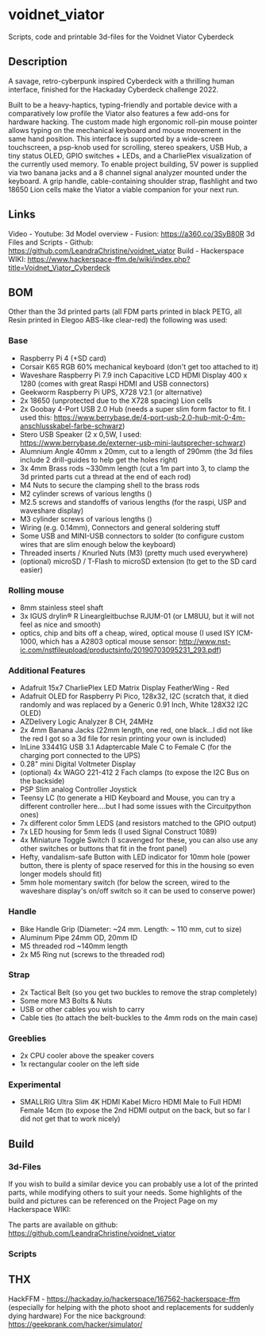# voidnet_viator
Scripts, code and printable 3d-files for the Voidnet Viator Cyberdeck

## Description
A savage, retro-cyberpunk inspired Cyberdeck with a thrilling human interface, finished for the Hackaday Cyberdeck challenge 2022.

Built to be a heavy-haptics, typing-friendly and portable device with a comparatively low profile the Viator also features a few add-ons for hardware hacking.
The custom made high ergonomic roll-pin mouse pointer allows typing on the mechanical keyboard and mouse movement in the same hand position.
This interface is supported by a wide-screen touchscreen, a psp-knob used for scrolling, stereo speakers, USB Hub, a tiny status OLED, GPIO switches + LEDs, and a
CharliePlex visualization of the currently used memory.
To enable project building, 5V power is supplied via two banana jacks and a 8 channel signal analyzer mounted under the keyboard.
A grip handle, cable-containing shoulder strap, flashlight and two 18650 Lion cells make the Viator a viable companion for your next run.

## Links
Video - Youtube:
3d Model overview - Fusion: https://a360.co/3SyB80R
3d Files and Scripts - Github: https://github.com/LeandraChristine/voidnet_viator
Build - Hackerspace WIKI: https://www.hackerspace-ffm.de/wiki/index.php?title=Voidnet_Viator_Cyberdeck

## BOM

Other than the 3d printed parts (all FDM parts printed in black PETG, all Resin printed in Elegoo ABS-like clear-red) the following was used:

### Base
- Raspberry Pi 4 (+SD card)
- Corsair K65 RGB 60% mechanical keyboard (don't get too attached to it)
- Waveshare Raspberry Pi 7.9 inch Capacitive LCD HDMI Display 400 x 1280 (comes with great Raspi HDMI and USB connectors)
- Geekworm Raspberry Pi UPS, X728 V2.1 (or alternative)
- 2x 18650 (unprotected due to the X728 spacing) Lion cells
- 2x Goobay 4-Port USB 2.0 Hub (needs a super slim form factor to fit. I used this: https://www.berrybase.de/4-port-usb-2.0-hub-mit-0-4m-anschlusskabel-farbe-schwarz)
- Stero USB Speaker (2 x 0,5W, I used: https://www.berrybase.de/externer-usb-mini-lautsprecher-schwarz)
- Alumnium Angle 40mm x 20mm, cut to a length of 290mm (the 3d files include 2 drill-guides to help get the holes right)
- 3x 4mm Brass rods ~330mm length (cut a 1m part into 3, to clamp the 3d printed parts cut a thread at the end of each rod)
- M4 Nuts to secure the clamping shell to the brass rods
- M2 cylinder screws of various lengths ()
- M2.5 screws and standoffs of various lengths (for the raspi, USP and waveshare display)
- M3 cylinder screws of various lengths ()
- Wiring (e.g. 0.14mm), Connectors and general soldering stuff
- Some USB and MINI-USB connectors to solder (to configure custom wires that are slim enough below the keyboard)
- Threaded inserts / Knurled Nuts (M3) (pretty much used everywhere)
- (optional) microSD / T-Flash to microSD extension (to get to the SD card easier)

### Rolling mouse
- 8mm stainless steel shaft
- 3x IGUS drylin® R Lineargleitbuchse RJUM-01 (or LM8UU, but it will not feel as nice and smooth)
- optics, chip and bits off a cheap, wired, optical mouse (I used ISY ICM-1000, which has a A2803 optical mouse sensor: http://www.nst-ic.com/nstfileupload/productsinfo/20190703095231_293.pdf)

### Additional Features
- Adafruit 15x7 CharliePlex LED Matrix Display FeatherWing - Red
- Adafruit OLED for Raspberry Pi Pico, 128x32, I2C (scratch that, it died randomly and was replaced by a Generic 0.91 Inch, White 128X32 I2C OLED)
- AZDelivery Logic Analyzer 8 CH, 24MHz
- 2x 4mm Banana Jacks (22mm length, one red, one black...I did not like the red I got so a 3d file for resin printing your own is included)
- InLine 33441G USB 3.1 Adaptercable Male C to Female C (for the charging port connected to the UPS)
- 0.28" mini Digital Voltmeter Display
- (optional) 4x WAGO 221-412 2 Fach clamps (to expose the I2C Bus on the backside)
- PSP Slim analog Controller Joystick
- Teensy LC (to generate a HID Keyboard and Mouse, you can try a different controller here....but I had some issues with the Circuitpython ones)
- 7x different color 5mm LEDS (and resistors matched to the GPIO output)
- 7x LED housing for 5mm leds (I used Signal Construct 1089)
- 4x Miniature Toggle Switch (I scavenged for these, you can also use any other switches or buttons that fit in the front panel)
- Hefty, vandalism-safe Button with LED indicator for 10mm hole (power button, there is plenty of space reserved for this in the housing so even longer models should fit)
- 5mm hole momentary switch (for below the screen, wired to the waveshare display's on/off switch so it can be used to conserve power)

### Handle
- Bike Handle Grip (Diameter: ~24 mm. Length: ~ 110 mm, cut to size)
- Aluminum Pipe 24mm OD, 20mm ID
- M5 threaded rod ~140mm length
- 2x M5 Ring nut (screws to the threaded rod)

### Strap
- 2x Tactical Belt (so you get two buckles to remove the strap completely)
- Some more M3 Bolts & Nuts
- USB or other cables you wish to carry
- Cable ties (to attach the belt-buckles to the 4mm rods on the main case)

### Greeblies
- 2x CPU cooler above the speaker covers
- 1x rectangular cooler on the left side

### Experimental
- SMALLRIG Ultra Slim 4K HDMI Kabel  Micro HDMI Male to Full HDMI Female 14cm (to expose the 2nd HDMI output on the back, but so far I did not get that to work nicely)

## Build

### 3d-Files
If you wish to build a similar device you can probably use a lot of the printed parts, while modifying others to suit your needs.
Some highlights of the build and pictures can be referenced on the Project Page on my Hackerspace WIKI:

The parts are available on github: https://github.com/LeandraChristine/voidnet_viator

### Scripts

## THX
HackFFM - https://hackaday.io/hackerspace/167562-hackerspace-ffm (especially for helping with the photo shoot and replacements for suddenly dying hardware)
For the nice background: https://geekprank.com/hacker/simulator/
